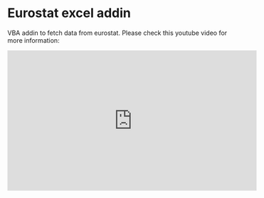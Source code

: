 # Eurostat excel addin

VBA addin to fetch data from eurostat.
Please check this youtube video for more information:

<iframe width="560" height="315" src="https://www.youtube.com/embed/JG5ZaRU5DRw" frameborder="0" allowfullscreen></iframe>

